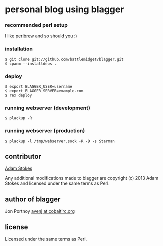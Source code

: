 # personal blog using blagger

### recommended perl setup

I like [perlbrew](http://perlbrew.pl) and so should you :)

### installation

    $ git clone git://github.com/battlemidget/blagger.git
    $ cpanm --installdeps .

### deploy

    $ export BLAGGER_USER=username
    $ export BLAGGER_SERVER=example.com
    $ rex deploy

### running webserver (development)

    $ plackup -R

### running webserver (production)

    $ plackup -l /tmp/webserver.sock -R -D -s Starman

## contributor

[Adam Stokes](mailto:adamjs@cpan.org)

Any additional modifications made to blagger are copyright (c) 2013 Adam Stokes
and licensed under the same terms as Perl.

## author of blagger

Jon Portnoy [avenj at cobaltirc.org](http://www.cobaltirc.org)

## license

Licensed under the same terms as Perl.
